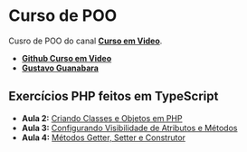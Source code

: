 # Curso de POO

Cusro de POO do canal **[Curso em Video](https://www.youtube.com/user/cursosemvideo)**.
- **[Github Curso em Video](https://github.com/cursoemvideo)**
- **[Gustavo Guanabara](https://github.com/gustavoguanabara)**

## Exercícios PHP feitos em TypeScript

- __Aula 2:__ [Criando Classes e Objetos em PHP](https://youtu.be/djYrOHJc5Jg?list=PLHz_AreHm4dmGuLII3tsvryMMD7VgcT7x)
- __Aula 3:__ [Configurando Visibilidade de Atributos e Métodos](https://youtu.be/48NaNTtcguA?list=PLHz_AreHm4dmGuLII3tsvryMMD7VgcT7x)
- __Aula 4:__ [Métodos Getter, Setter e Construtor](https://youtu.be/0G566D5qGH8?list=PLHz_AreHm4dmGuLII3tsvryMMD7VgcT7x)
